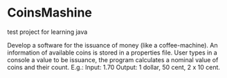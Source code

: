 CoinsMashine
============

test project for learning java

Develop a software for the issuance of money (like a coffee-machine). 
An information of available coins is stored in a properties file. 
User types in a console a value to be issuance, the program calculates a 
nominal value of coins and their count. E.g.:
Input:
 1.70
Output:
 1 dollar, 50 cent, 2 x 10 cent.
